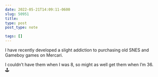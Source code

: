 ```yaml
---
date: 2022-05-21T14:09:11-0600
slug: 50951
title: 
type: post
post_type: note

tags: []
---
```

I have recently developed a slight addiction to purchasing old SNES and Gameboy games on Mercari.


I couldn’t have them when I was 8, so might as well get them when I’m 36. 🕹




